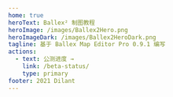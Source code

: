 ```yaml
---
home: true
heroText: Ballex² 制图教程
heroImage: /images/Ballex2Hero.png
heroImageDark: /images/Ballex2HeroDark.png
tagline: 基于 Ballex Map Editor Pro 0.9.1 编写
actions:
  - text: 公测进度 →
    link: /beta-status/
    type: primary
footer: 2021 Dilant
---
```

